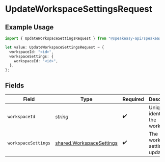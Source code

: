 # UpdateWorkspaceSettingsRequest

## Example Usage

```typescript
import { UpdateWorkspaceSettingsRequest } from "@speakeasy-api/speakeasy-client-sdk-typescript/sdk/models/operations";

let value: UpdateWorkspaceSettingsRequest = {
  workspaceId: "<id>",
  workspaceSettings: {
    workspaceId: "<id>",
  },
};
```

## Fields

| Field                                                                       | Type                                                                        | Required                                                                    | Description                                                                 |
| --------------------------------------------------------------------------- | --------------------------------------------------------------------------- | --------------------------------------------------------------------------- | --------------------------------------------------------------------------- |
| `workspaceId`                                                               | *string*                                                                    | :heavy_check_mark:                                                          | Unique identifier of the workspace.                                         |
| `workspaceSettings`                                                         | [shared.WorkspaceSettings](../../../sdk/models/shared/workspacesettings.md) | :heavy_check_mark:                                                          | The workspace settings to update.                                           |